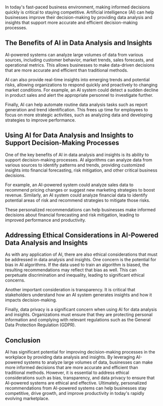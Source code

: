 

In today's fast-paced business environment, making informed decisions quickly is critical to staying competitive. Artificial intelligence (AI) can help businesses improve their decision-making by providing data analysis and insights that support more accurate and efficient decision-making processes.

The Benefits of AI in Data Analysis and Insights
------------------------------------------------

AI-powered systems can analyze large volumes of data from various sources, including customer behavior, market trends, sales forecasts, and operational metrics. This allows businesses to make data-driven decisions that are more accurate and efficient than traditional methods.

AI can also provide real-time insights into emerging trends and potential risks, allowing organizations to respond quickly and proactively to changing market conditions. For example, an AI system could detect a sudden decline in product sales and alert the appropriate personnel to investigate further.

Finally, AI can help automate routine data analysis tasks such as report generation and trend identification. This frees up time for employees to focus on more strategic activities, such as analyzing data and developing strategies to improve performance.

Using AI for Data Analysis and Insights to Support Decision-Making Processes
----------------------------------------------------------------------------

One of the key benefits of AI in data analysis and insights is its ability to support decision-making processes. AI algorithms can analyze data from various sources to identify patterns and trends, providing customized insights into financial forecasting, risk mitigation, and other critical business decisions.

For example, an AI-powered system could analyze sales data to recommend pricing changes or suggest new marketing strategies to boost revenue. Similarly, an AI system could analyze financial data to identify potential areas of risk and recommend strategies to mitigate those risks.

These personalized recommendations can help businesses make informed decisions about financial forecasting and risk mitigation, leading to improved performance and productivity.

Addressing Ethical Considerations in AI-Powered Data Analysis and Insights
--------------------------------------------------------------------------

As with any application of AI, there are also ethical considerations that must be addressed in data analysis and insights. One concern is the potential for bias in AI algorithms. If the data used to train an algorithm is biased, the resulting recommendations may reflect that bias as well. This can perpetuate discrimination and inequality, leading to significant ethical concerns.

Another important consideration is transparency. It is critical that stakeholders understand how an AI system generates insights and how it impacts decision-making.

Finally, data privacy is a significant concern when using AI for data analysis and insights. Organizations must ensure that they are protecting personal information and complying with relevant regulations such as the General Data Protection Regulation (GDPR).

Conclusion
----------

AI has significant potential for improving decision-making processes in the workplace by providing data analysis and insights. By leveraging AI-powered systems to analyze large volumes of data, businesses can make more informed decisions that are more accurate and efficient than traditional methods. However, it is essential to address ethical considerations such as bias, transparency, and data privacy to ensure that AI-powered systems are ethical and effective. Ultimately, personalized recommendations from AI-powered systems can help businesses stay competitive, drive growth, and improve productivity in today's rapidly evolving marketplace.
